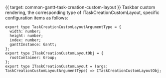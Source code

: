 {{ target: common-gantt-task-creation-custom-layout }}
Taskbar custom rendering, the corresponding type of ITaskCreationCustomLayout, specific configuration items as follows:

```
export type TaskCreationCustomLayoutArgumentType = {
  width: number;
  height: number;
  index: number;
  ganttInstance: Gantt;
};
export type ITaskCreationCustomLayoutObj = {
  rootContainer: Group;
};
export type ITaskCreationCustomLayout = (args: TaskCreationCustomLayoutArgumentType) => ITaskCreationCustomLayoutObj;
```
